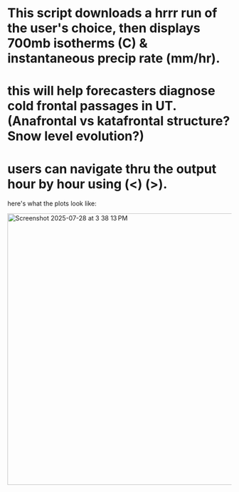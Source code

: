 # This script downloads a hrrr run of the user's choice, then displays 700mb isotherms (C) & instantaneous precip rate (mm/hr). 

# this will help forecasters diagnose cold frontal passages in UT. (Anafrontal vs katafrontal structure? Snow level evolution?)

# users can navigate thru the output hour by hour using (<) (>). 


here's what the plots look like: 

<img width="639" height="611" alt="Screenshot 2025-07-28 at 3 38 13 PM" src="https://github.com/user-attachments/assets/402d9396-cd6e-4acd-b95b-984c87bdcfe1" />
